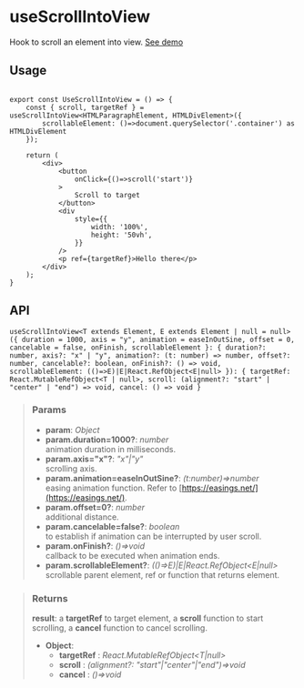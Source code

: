 # useScrollIntoView
Hook to scroll an element into view. [See demo](https://react-tools.ndria.dev/#/hooks/events/useScrollIntoView)

## Usage

```tsx

export const UseScrollIntoView = () => {
	const { scroll, targetRef } = useScrollIntoView<HTMLParagraphElement, HTMLDivElement>({
		scrollableElement: ()=>document.querySelector('.container') as HTMLDivElement
	});

	return (
		<div>
			<button
				onClick={()=>scroll('start')}
			>
				Scroll to target
			</button>
			<div
				style={{
					width: '100%',
					height: '50vh',
				}}
			/>
			<p ref={targetRef}>Hello there</p>
		</div>
	);
}
```




## API

```tsx
useScrollIntoView<T extends Element, E extends Element | null = null>({ duration = 1000, axis = "y", animation = easeInOutSine, offset = 0, cancelable = false, onFinish, scrollableElement }: { duration?: number, axis?: "x" | "y", animation?: (t: number) => number, offset?: number, cancelable?: boolean, onFinish?: () => void, scrollableElement: (()=>E)|E|React.RefObject<E|null> }): { targetRef: React.MutableRefObject<T | null>, scroll: (alignment?: "start" | "center" | "end") => void, cancel: () => void }
```


> ### Params
>
> - __param__: _Object_
> - __param.duration=1000?__: _number_  
animation duration in milliseconds.
> - __param.axis="x"?__: _"x"|"y"_  
scrolling axis.
> - __param.animation=easeInOutSine?__: _(t:number)=>number_  
easing animation function. Refer to [https://easings.net/](https://easings.net/).
> - __param.offset=0?__: _number_  
additional distance.
> - __param.cancelable=false?__: _boolean_  
to establish if animation can be interrupted by user scroll.
> - __param.onFinish?__: _()=>void_  
callback to be executed when animation ends.
> - __param.scrollableElement?__: _(()=>E)|E|React.RefObject<E|null>_  
scrollable parent element, ref or function that returns element.
>



> ### Returns
>
> __result__: a __targetRef__ to target element, a __scroll__ function to start scrolling, a __cancel__ function to cancel scrolling.
> - __Object__:  
>     - __targetRef__ : _React.MutableRefObject<T|null>_  
>     - __scroll__ : _(alignment?: "start"|"center"|"end")=>void_  
>     - __cancel__ : _()=>void_  
>